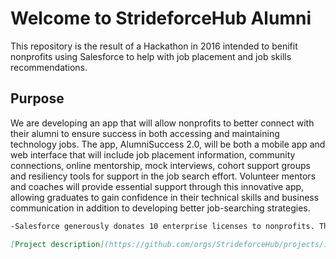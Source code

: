 # Welcome to StrideforceHub Alumni
  
This repository is the result of a Hackathon in 2016 intended to benifit nonprofits using Salesforce to help with job placement and job skills recommendations.
 
 ## Purpose
We are developing an app that will allow nonprofits to better connect with their alumni to ensure success in both accessing and maintaining technology jobs. The app, AlumniSuccess 2.0, will be both a mobile app and web interface that will include job placement information, community connections, online mentorship, mock interviews, cohort support groups and resiliency tools for support in the job search effort. Volunteer mentors and coaches will provide essential support through this innovative app, allowing graduates to gain confidence in their technical skills and business communication in addition to developing better job-searching strategies.
  
  ```markdown
 -Salesforce generously donates 10 enterprise licenses to nonprofits. This benefit will be realized by having a multi-tenant solution that cenralizes data storage and the use of Communities but synchronizes data with local instances at each nonprofit.
  
[Project description](https://github.com/orgs/StrideforceHub/projects/1)
  
 
  

